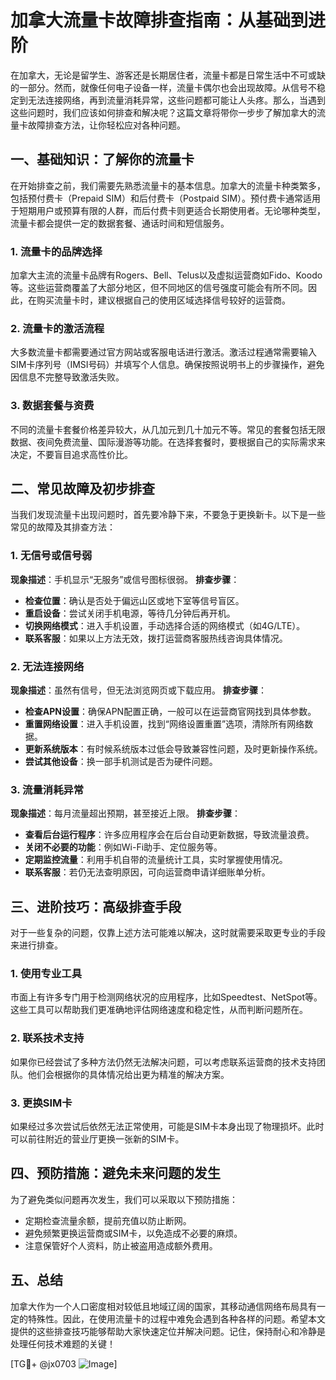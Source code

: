 # 加拿大流量卡故障排查指南：从基础到进阶

在加拿大，无论是留学生、游客还是长期居住者，流量卡都是日常生活中不可或缺的一部分。然而，就像任何电子设备一样，流量卡偶尔也会出现故障。从信号不稳定到无法连接网络，再到流量消耗异常，这些问题都可能让人头疼。那么，当遇到这些问题时，我们应该如何排查和解决呢？这篇文章将带你一步步了解加拿大的流量卡故障排查方法，让你轻松应对各种问题。

## 一、基础知识：了解你的流量卡

在开始排查之前，我们需要先熟悉流量卡的基本信息。加拿大的流量卡种类繁多，包括预付费卡（Prepaid SIM）和后付费卡（Postpaid SIM）。预付费卡通常适用于短期用户或预算有限的人群，而后付费卡则更适合长期使用者。无论哪种类型，流量卡都会提供一定的数据套餐、通话时间和短信服务。

### 1. 流量卡的品牌选择
加拿大主流的流量卡品牌有Rogers、Bell、Telus以及虚拟运营商如Fido、Koodo等。这些运营商覆盖了大部分地区，但不同地区的信号强度可能会有所不同。因此，在购买流量卡时，建议根据自己的使用区域选择信号较好的运营商。

### 2. 流量卡的激活流程
大多数流量卡都需要通过官方网站或客服电话进行激活。激活过程通常需要输入SIM卡序列号（IMSI号码）并填写个人信息。确保按照说明书上的步骤操作，避免因信息不完整导致激活失败。

### 3. 数据套餐与资费
不同的流量卡套餐价格差异较大，从几加元到几十加元不等。常见的套餐包括无限数据、夜间免费流量、国际漫游等功能。在选择套餐时，要根据自己的实际需求来决定，不要盲目追求高性价比。

## 二、常见故障及初步排查

当我们发现流量卡出现问题时，首先要冷静下来，不要急于更换新卡。以下是一些常见的故障及其排查方法：

### 1. 无信号或信号弱
**现象描述**：手机显示“无服务”或信号图标很弱。
**排查步骤**：
   - **检查位置**：确认是否处于偏远山区或地下室等信号盲区。
   - **重启设备**：尝试关闭手机电源，等待几分钟后再开机。
   - **切换网络模式**：进入手机设置，手动选择合适的网络模式（如4G/LTE）。
   - **联系客服**：如果以上方法无效，拨打运营商客服热线咨询具体情况。

### 2. 无法连接网络
**现象描述**：虽然有信号，但无法浏览网页或下载应用。
**排查步骤**：
   - **检查APN设置**：确保APN配置正确，一般可以在运营商官网找到具体参数。
   - **重置网络设置**：进入手机设置，找到“网络设置重置”选项，清除所有网络数据。
   - **更新系统版本**：有时候系统版本过低会导致兼容性问题，及时更新操作系统。
   - **尝试其他设备**：换一部手机测试是否为硬件问题。

### 3. 流量消耗异常
**现象描述**：每月流量超出预期，甚至接近上限。
**排查步骤**：
   - **查看后台运行程序**：许多应用程序会在后台自动更新数据，导致流量浪费。
   - **关闭不必要的功能**：例如Wi-Fi助手、定位服务等。
   - **定期监控流量**：利用手机自带的流量统计工具，实时掌握使用情况。
   - **联系客服**：若仍无法查明原因，可向运营商申请详细账单分析。

## 三、进阶技巧：高级排查手段

对于一些复杂的问题，仅靠上述方法可能难以解决，这时就需要采取更专业的手段来进行排查。

### 1. 使用专业工具
市面上有许多专门用于检测网络状况的应用程序，比如Speedtest、NetSpot等。这些工具可以帮助我们更准确地评估网络速度和稳定性，从而判断问题所在。

### 2. 联系技术支持
如果你已经尝试了多种方法仍然无法解决问题，可以考虑联系运营商的技术支持团队。他们会根据你的具体情况给出更为精准的解决方案。

### 3. 更换SIM卡
如果经过多次尝试后依然无法正常使用，可能是SIM卡本身出现了物理损坏。此时可以前往附近的营业厅更换一张新的SIM卡。

## 四、预防措施：避免未来问题的发生

为了避免类似问题再次发生，我们可以采取以下预防措施：

- 定期检查流量余额，提前充值以防止断网。
- 避免频繁更换运营商或SIM卡，以免造成不必要的麻烦。
- 注意保管好个人资料，防止被盗用造成额外费用。

## 五、总结

加拿大作为一个人口密度相对较低且地域辽阔的国家，其移动通信网络布局具有一定的特殊性。因此，在使用流量卡的过程中难免会遇到各种各样的问题。希望本文提供的这些排查技巧能够帮助大家快速定位并解决问题。记住，保持耐心和冷静是处理任何技术难题的关键！

[TG💪+ @jx0703 ![Image](https://github.com/user-attachments/assets/dbca1d08-cadb-493c-b0ec-ad6f7a83f270)]